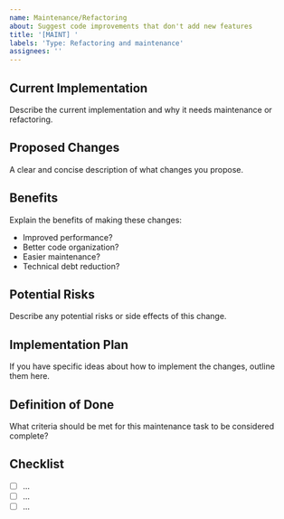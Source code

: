 ```yaml
---
name: Maintenance/Refactoring
about: Suggest code improvements that don't add new features
title: '[MAINT] '
labels: 'Type: Refactoring and maintenance'
assignees: ''
---
```


## Current Implementation
Describe the current implementation and why it needs maintenance or refactoring.

## Proposed Changes
A clear and concise description of what changes you propose.

## Benefits
Explain the benefits of making these changes:
- Improved performance?
- Better code organization?
- Easier maintenance?
- Technical debt reduction?

## Potential Risks
Describe any potential risks or side effects of this change.

## Implementation Plan
If you have specific ideas about how to implement the changes, outline them here.

## Definition of Done
What criteria should be met for this maintenance task to be considered complete?

## Checklist
- [ ] ...
- [ ] ...
- [ ] ...
